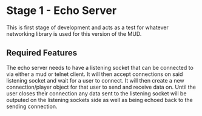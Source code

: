 # Stage 1 - Echo Server

This is first stage of development and acts as a test for whatever networking library is used for this version of the MUD. 

## Required Features

The echo server needs to have a listening socket that can be connected to via either a mud or telnet client. It will then accept connections on said listening socket and wait for a user to connect. It will then create a new connection/player object for that user to send and receive data on. Until the user closes their connection any data sent to the listening socket will be outputed on the listening sockets side as well as being echoed back to the sending connection.